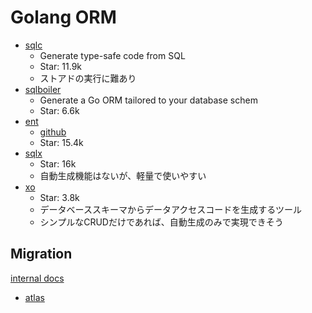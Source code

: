 # Golang ORM

- [sqlc](https://github.com/sqlc-dev/sqlc)
  - Generate type-safe code from SQL
  - Star: 11.9k
  - ストアドの実行に難あり
- [sqlboiler](https://github.com/volatiletech/sqlboiler)
  - Generate a Go ORM tailored to your database schem
  - Star: 6.6k
- [ent](https://entgo.io/)
  - [github](https://github.com/ent/ent)
  - Star: 15.4k
- [sqlx](https://github.com/jmoiron/sqlx)
  - Star: 16k
  - 自動生成機能はないが、軽量で使いやすい
- [xo](https://github.com/xo/xo)
  - Star: 3.8k
  - データベーススキーマからデータアクセスコードを生成するツール
  - シンプルなCRUDだけであれば、自動生成のみで実現できそう

## Migration

[internal docs](../../database/migration.md)

- [atlas](https://atlasgo.io/)
